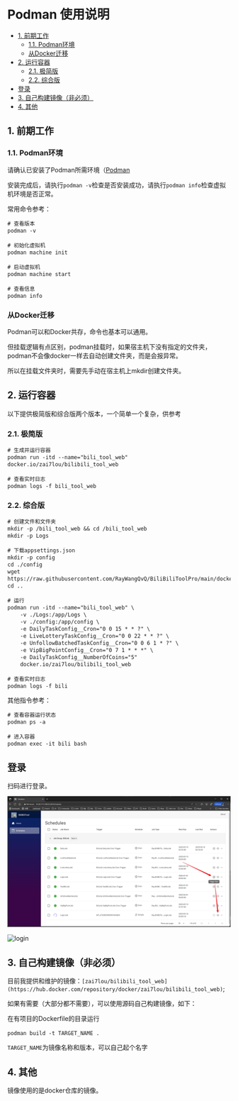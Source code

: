 # Podman 使用说明
<!-- TOC depthFrom:2 -->

- [1. 前期工作](#1-前期工作)
    - [1.1. Podman环境](#11-podman环境)
    - [从Docker迁移](#从docker迁移)
- [2. 运行容器](#2-运行容器)
    - [2.1. 极简版](#21-极简版)
    - [2.2. 综合版](#22-综合版)
- [登录](#登录)
- [3. 自己构建镜像（非必须）](#3-自己构建镜像非必须)
- [4. 其他](#4-其他)

<!-- /TOC -->

## 1. 前期工作

### 1.1. Podman环境

请确认已安装了Podman所需环境（[Podman](https://podman.io/)

安装完成后，请执行`podman -v`检查是否安装成功，请执行`podman info`检查虚拟机环境是否正常。

常用命令参考：

```
# 查看版本
podman -v

# 初始化虚拟机
podman machine init

# 启动虚拟机
podman machine start

# 查看信息
podman info
```

### 从Docker迁移

Podman可以和Docker共存，命令也基本可以通用。

但挂载逻辑有点区别，podman挂载时，如果宿主机下没有指定的文件夹，podman不会像docker一样去自动创建文件夹，而是会报异常。

所以在挂载文件夹时，需要先手动在宿主机上mkdir创建文件夹。

## 2. 运行容器

以下提供极简版和综合版两个版本，一个简单一个复杂，供参考

### 2.1. 极简版

```
# 生成并运行容器
podman run -itd --name="bili_tool_web" docker.io/zai7lou/bilibili_tool_web

# 查看实时日志
podman logs -f bili_tool_web
```

### 2.2. 综合版

```
# 创建文件和文件夹
mkdir -p /bili_tool_web && cd /bili_tool_web
mkdir -p Logs

# 下载appsettings.json
mkdir -p config
cd ./config
wget https://raw.githubusercontent.com/RayWangQvQ/BiliBiliToolPro/main/docker/sample/config/cookies.json
cd ..

# 运行
podman run -itd --name="bili_tool_web" \
    -v ./Logs:/app/Logs \
    -v ./config:/app/config \
    -e DailyTaskConfig__Cron="0 0 15 * * ?" \
    -e LiveLotteryTaskConfig__Cron="0 0 22 * * ?" \
    -e UnfollowBatchedTaskConfig__Cron="0 0 6 1 * ?" \
    -e VipBigPointConfig__Cron="0 7 1 * * *" \
    -e DailyTaskConfig__NumberOfCoins="5"
    docker.io/zai7lou/bilibili_tool_web

# 查看实时日志
podman logs -f bili
```

其他指令参考：

```
# 查看容器运行状态
podman ps -a

# 进入容器
podman exec -it bili bash
```

## 登录

扫码进行登录。

![trigger](../docs/imgs/web-trigger-login.png)

![login](../docs/imgs/docker-login.png)

## 3. 自己构建镜像（非必须）

目前我提供和维护的镜像：`[zai7lou/bilibili_tool_web](https://hub.docker.com/repository/docker/zai7lou/bilibili_tool_web)`;

如果有需要（大部分都不需要），可以使用源码自己构建镜像，如下：

在有项目的Dockerfile的目录运行

`podman build -t TARGET_NAME .`

 `TARGET_NAME`为镜像名称和版本，可以自己起个名字

## 4. 其他

镜像使用的是docker仓库的镜像。
